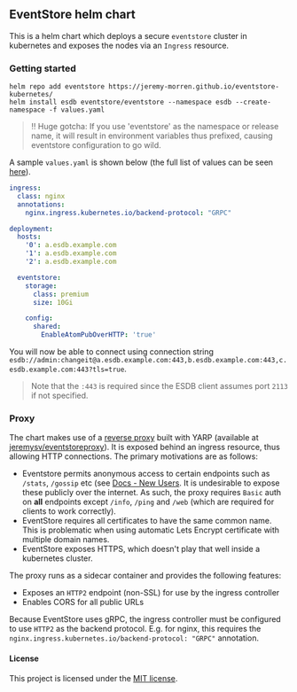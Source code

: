 ## EventStore helm chart

This is a helm chart which deploys a secure `eventstore` cluster in kubernetes and exposes the nodes via an `Ingress` resource.

### Getting started

```shell
helm repo add eventstore https://jeremy-morren.github.io/eventstore-kubernetes/
helm install esdb eventstore/eventstore --namespace esdb --create-namespace -f values.yaml
```

> :bangbang: Huge gotcha: If you use 'eventstore' as the namespace or release name, it will result in environment variables thus prefixed, causing eventstore configuration to go wild.

A sample `values.yaml` is shown below (the full list of values can be seen [here](es-kubernetes/values.yaml)).

```yaml
ingress:
  class: nginx
  annotations:
    nginx.ingress.kubernetes.io/backend-protocol: "GRPC"

deployment:
  hosts:
    '0': a.esdb.example.com
    '1': a.esdb.example.com
    '2': a.esdb.example.com

  eventstore:
    storage:
      class: premium
      size: 10Gi

    config:
      shared:
        EnableAtomPubOverHTTP: 'true'

```

You will now be able to connect using connection string `esdb://admin:changeit@a.esdb.example.com:443,b.esdb.example.com:443,c.esdb.example.com:443?tls=true`. 

> Note that the `:443` is required since the ESDB client assumes port `2113` if not specified.


### Proxy
The chart makes use of a [reverse proxy](/EventStoreProxy) built with YARP (available at [jeremysv/eventstoreproxy](https://hub.docker.com/repository/docker/jeremysv/eventstoreproxy)).  It is exposed behind an ingress resource, thus allowing HTTP connections.
The primary motivations are as follows:
- Eventstore permits anonymous access to certain endpoints such as `/stats`, `/gossip` etc (see [Docs - New Users](https://developers.eventstore.com/server/v20.10/security.html#new-users).  It is undesirable to expose these publicly over the internet. As such, the proxy requires `Basic` auth on **all** endpoints except `/info`, `/ping` and `/web` (which are required for clients to work correctly).
- EventStore requires all certificates to have the same common name. This is problematic when using automatic Lets Encrypt certificate with multiple domain names.
- EventStore exposes HTTPS, which doesn't play that well inside a kubernetes cluster.

The proxy runs as a sidecar container and provides the following features:
- Exposes an `HTTP2` endpoint (non-SSL) for use by the ingress controller
- Enables CORS for all public URLs

Because EventStore uses gRPC, the ingress controller must be configured to use `HTTP2` as the backend protocol. E.g. for nginx, this requires the `nginx.ingress.kubernetes.io/backend-protocol: "GRPC"` annotation.

#### License
This project is licensed under the [MIT license](/LICENSE).